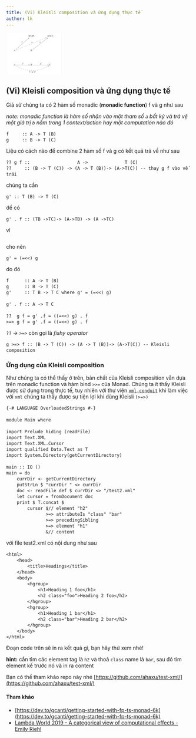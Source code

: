 ```yaml
---
title: (Vi) Kleisli composition và ứng dụng thực tế
author: lk
---
```

<img src="../images/2022-12-08-kleisli.png" width=30% height=30%>


## (Vi) Kleisli composition và ứng dụng thực tế

Giả sử chúng ta có 2 hàm số monadic (**monadic function**) f và g như sau

*note: monadic function là hàm số nhận vào một tham số `a` bất kỳ và trả vệ một giá trị `b` nằm trong 1 context/action hay một computation nào đó*

```
f     :: A -> T (B)
g     :: B -> T (C) 
```
Liệu có cách nào để combine 2 hàm số f và g có kết quả trả về như sau
```
?? g f ::                  A ->              T (C)
??     :: (B -> T (C)) -> (A -> T (B))-> (A->T(C)) -- thay g f vào vế trái 
```
chúng ta cần
```
g' :: T (B) -> T (C)
``` 
để có
```
g' . f :: (TB ->TC)-> (A->TB) -> (A ->TC)
```
vì
```(=<<) :: B -> T(C) -> T(B) -> T(C)
``` 
cho nên
```
g' = (=<<) g
```

do đó
```
f      :: A -> T (B)
g      :: B -> T (C)
g'     :: T B -> T C where g' = (=<<) g)

g' . f :: A -> T C

??  g f = g' .f = ((=<<) g) . f
>=> g f = g' .f = ((=<<) g) . f

```

`??` -> `>=>` còn gọi là *fishy operator*

```
g >=> f :: (B -> T (C)) -> (A -> T (B))-> (A->T(C)) -- Kleisli composition
```

### Ứng dụng của Kleisli composition

Như chúng ta có thể thấy ở trên, bản chất của Kleisli composition vẫn dựa trên monadic function và hàm bind  `>>=` của Monad.
Chúng ta ít thấy Kleisli được sử dụng trong thực tế, tuy nhiên với thư viện [`xml-conduit`](https://hackage.haskell.org/package/xml-conduit-1.9.1.1) khi làm việc với `xml` chúng ta thấy được  sự tiện lợi khi dùng Kleisli `(>=>)`

```
{-# LANGUAGE OverloadedStrings #-}

module Main where

import Prelude hiding (readFile)
import Text.XML
import Text.XML.Cursor
import qualified Data.Text as T
import System.Directory(getCurrentDirectory)

main :: IO ()
main = do
    currDir <- getCurrentDirectory
    putStrLn $ "currDir " <> currDir
    doc <- readFile def $ currDir <> "/test2.xml"
    let cursor = fromDocument doc
    print $ T.concat $
        cursor $// element "h2"
               >=> attributeIs "class" "bar"
               >=> precedingSibling
               >=> element "h1"
               &// content
```

với file test2.xml có nội dung như sau

```
<html>
    <head>
        <title>Headings</title>
    </head>
    <body>
        <hgroup>
            <h1>Heading 1 foo</h1>
            <h2 class="foo">Heading 2 foo</h2>
        </hgroup>
        <hgroup>
            <h1>Heading 1 bar</h1>
            <h2 class="bar">Heading 2 bar</h2>
        </hgroup>
    </body>
</html>

```

Đoạn code trên sẽ in ra kết quả gì, bạn hãy thử xem nhé!

**hint:** cần tìm các element tag là `h2` và thoả `class` name là `bar`, sau đó tìm element kế trước nó và in ra content 

Bạn có thể tham khảo repo này nhé [https://github.com/ahaxu/test-xml/](https://github.com/ahaxu/test-xml/)

#### Tham khảo

- [https://dev.to/gcanti/getting-started-with-fp-ts-monad-6k](https://dev.to/gcanti/getting-started-with-fp-ts-monad-6k)
- [Lambda World 2019 - A categorical view of computational effects - Emily Riehl](https://youtu.be/Ssx2_JKpB3U)
